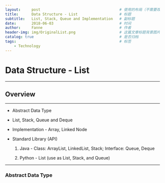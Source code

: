 ```yaml
---
layout:     post   				                    # 使用的布局（不需要改）
title:      Data Structure - List 				    # 标题 
subtitle:   List, Stack, Queue and Implementation   # 副标题
date:       2018-06-03			                    # 时间
author:     Fanne 						            # 作者
header-img: img/OriginalList.png                    # 这篇文章标题背景图片
catalog: true 						                # 是否归档
tags:								                # 标签
    - Technology
---
```


# Data Structure - List 

***

## Overview 

***

* Abstract Data Type

* List, Stack, Queue and Deque

* Implementation - Array, Linked Node

* Standard Library (API)

    1. Java - Class: ArrayList, LinkedList, Stack; Interface: Queue, Deque
    
    2. Python - List (use as List, Stack, and Queue)

***

### Abstract Data Type
